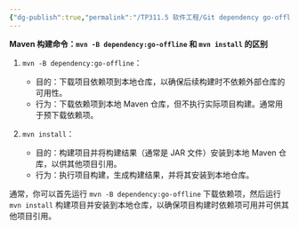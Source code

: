 ```yaml
---
{"dg-publish":true,"permalink":"/TP311.5 软件工程/Git dependency go-offline和install的区别/","created":"2023-10-20T11:12:41.093+08:00","updated":"2024-06-01T10:50:32.384+08:00"}
---
```


**Maven 构建命令：`mvn -B dependency:go-offline` 和 `mvn install` 的区别**

1. `mvn -B dependency:go-offline`：
   - 目的：下载项目依赖项到本地仓库，以确保后续构建时不依赖外部仓库的可用性。
   - 行为：下载依赖项到本地 Maven 仓库，但不执行实际项目构建。通常用于预下载依赖项。

2. `mvn install`：
   - 目的：构建项目并将构建结果（通常是 JAR 文件）安装到本地 Maven 仓库，以供其他项目引用。
   - 行为：执行项目构建，生成构建结果，并将其安装到本地仓库。

通常，你可以首先运行 `mvn -B dependency:go-offline` 下载依赖项，然后运行 `mvn install` 构建项目并安装到本地仓库，以确保项目构建时依赖项可用并可供其他项目引用。
